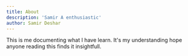 ```yaml
---
title: About
description: 'Samir A enthusiastic'
author: Samir Deshar
---
```


This is me documenting what I have learn. 
It's my understanding hope anyone reading this finds it insightfull.
